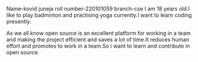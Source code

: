 Name-kovid juneja
roll number-220101059
branch-cse
I am 18 years old.I like to play badminton and practising yoga currently.I want to learn coding presently.

As we all know open source is an excellent platform for working in a team and making the project efficient and saves a lot of time.It reduces human effort and promotes to work in a team.So i want to learn and contribute in open source.